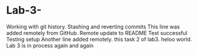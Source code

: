 # Lab-3-
Working with git history. Stashing and reverting commits 
This line was added remotely from GitHub.
Remote update to README
Test successful
Testing setup
Another line added remotely.
this task 2 of lab3.
heloo world.
Lab 3 is in process again and again 
